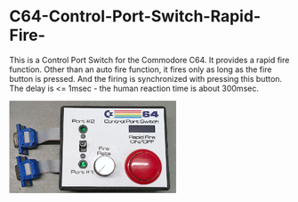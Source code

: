 # C64-Control-Port-Switch-Rapid-Fire-
This is a Control Port Switch for the Commodore C64. It provides a rapid fire function. Other than an auto fire function, it fires only as long as the fire button is pressed. And the firing is synchronized with pressing this button. The delay is <= 1msec - the human reaction time is about 300msec.

<img src="https://github.com/svenpetersen1965/C64-Control-Port-Switch-Rapid-Fire-/blob/master/Hardware/Rev.%201/pictures/4141_-_top_view.JPG" width="300" alt="Control Port Switch">

